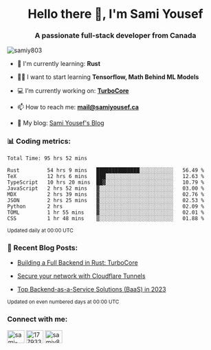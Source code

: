 <h1 align="center">Hello there 👋, I'm Sami Yousef</h1>
<h3 align="center">A passionate full-stack developer from Canada</h3>

<p align="left"> <img src="https://komarev.com/ghpvc/?username=samiy803&label=Profile%20views&color=0e75b6&style=flat" alt="samiy803" /> </p>

- 🌱 I'm currently learning: **Rust**

- 👨‍💻 I want to start learning **Tensorflow, Math Behind ML Models**

- 💻 I’m currently working on: **[TurboCore](https://github.com/samiy803/TurboCore)**

- 📫 How to reach me: **mail@samiyousef.ca**

- 📝 My blog: [Sami Yousef's Blog](https://blog.samiyousef.ca)

<h3 align="left">📊 Coding metrics:</h3>
<!--START_SECTION:waka-->

```text
Total Time: 95 hrs 52 mins

Rust         54 hrs 9 mins   ██████████████░░░░░░░░░░░   56.49 %
TeX          12 hrs 6 mins   ███░░░░░░░░░░░░░░░░░░░░░░   12.63 %
TypeScript   10 hrs 20 mins  ██▓░░░░░░░░░░░░░░░░░░░░░░   10.79 %
JavaScript   2 hrs 52 mins   ▓░░░░░░░░░░░░░░░░░░░░░░░░   03.00 %
MDX          2 hrs 39 mins   ▓░░░░░░░░░░░░░░░░░░░░░░░░   02.76 %
JSON         2 hrs 25 mins   ▓░░░░░░░░░░░░░░░░░░░░░░░░   02.53 %
Python       2 hrs           ▓░░░░░░░░░░░░░░░░░░░░░░░░   02.09 %
TOML         1 hr 55 mins    ▓░░░░░░░░░░░░░░░░░░░░░░░░   02.01 %
CSS          1 hr 48 mins    ▒░░░░░░░░░░░░░░░░░░░░░░░░   01.88 %
```

<!--END_SECTION:waka-->
<sup>Updated daily at 00:00 UTC</sup>

<h3 align="left">📝 Recent Blog Posts:</h3>

<!-- BLOG-POST-LIST:START -->
- [Building a Full Backend in Rust: TurboCore](https://blog.samiyousef.ca/building-a-full-backend-in-rust-turbocore/)

- [Secure your network with Cloudflare Tunnels](https://blog.samiyousef.ca/secure-your-network-with-cloudflare-tunnels/)

- [Top Backend-as-a-Service Solutions &lpar;BaaS&rpar; in 2023](https://blog.samiyousef.ca/comparing-backend-as-a-service-solutions-a-complete-guide/)
<!-- BLOG-POST-LIST:END -->
<sup>Updated on even numbered days at 00:00 UTC</sup>

<h3 align="left">Connect with me:</h3>
<p align="left">
<a href="https://linkedin.com/in/sami-yousef" target="blank"><img align="center" src="https://raw.githubusercontent.com/rahuldkjain/github-profile-readme-generator/master/src/images/icons/Social/linked-in-alt.svg" alt="sami-yousef" height="30" width="40" /></a>
<a href="https://stackoverflow.com/users/17793354" target="blank"><img align="center" src="https://raw.githubusercontent.com/rahuldkjain/github-profile-readme-generator/master/src/images/icons/Social/stack-overflow.svg" alt="17793354" height="30" width="40" /></a>
<a href="https://www.leetcode.com/samiy8030" target="blank"><img align="center" src="https://raw.githubusercontent.com/rahuldkjain/github-profile-readme-generator/master/src/images/icons/Social/leet-code.svg" alt="samiy8030" height="30" width="40" /></a>
</p>
